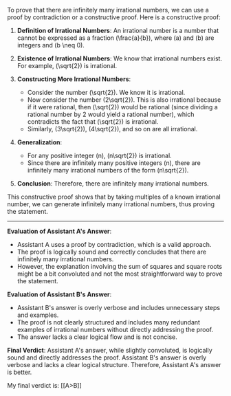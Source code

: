 
To prove that there are infinitely many irrational numbers, we can use a proof by contradiction or a constructive proof. Here is a constructive proof:

1. **Definition of Irrational Numbers**: An irrational number is a number that cannot be expressed as a fraction \(\frac{a}{b}\), where \(a\) and \(b\) are integers and \(b \neq 0\).

2. **Existence of Irrational Numbers**: We know that irrational numbers exist. For example, \(\sqrt{2}\) is irrational.

3. **Constructing More Irrational Numbers**:
   - Consider the number \(\sqrt{2}\). We know it is irrational.
   - Now consider the number \(2\sqrt{2}\). This is also irrational because if it were rational, then \(\sqrt{2}\) would be rational (since dividing a rational number by 2 would yield a rational number), which contradicts the fact that \(\sqrt{2}\) is irrational.
   - Similarly, \(3\sqrt{2}\), \(4\sqrt{2}\), and so on are all irrational.

4. **Generalization**:
   - For any positive integer \(n\), \(n\sqrt{2}\) is irrational.
   - Since there are infinitely many positive integers \(n\), there are infinitely many irrational numbers of the form \(n\sqrt{2}\).

5. **Conclusion**: Therefore, there are infinitely many irrational numbers.

This constructive proof shows that by taking multiples of a known irrational number, we can generate infinitely many irrational numbers, thus proving the statement.

---

**Evaluation of Assistant A's Answer**:
- Assistant A uses a proof by contradiction, which is a valid approach.
- The proof is logically sound and correctly concludes that there are infinitely many irrational numbers.
- However, the explanation involving the sum of squares and square roots might be a bit convoluted and not the most straightforward way to prove the statement.

**Evaluation of Assistant B's Answer**:
- Assistant B's answer is overly verbose and includes unnecessary steps and examples.
- The proof is not clearly structured and includes many redundant examples of irrational numbers without directly addressing the proof.
- The answer lacks a clear logical flow and is not concise.

**Final Verdict**:
Assistant A's answer, while slightly convoluted, is logically sound and directly addresses the proof. Assistant B's answer is overly verbose and lacks a clear logical structure. Therefore, Assistant A's answer is better.

My final verdict is: [[A>B]]